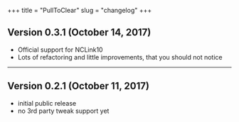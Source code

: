 +++
title = "PullToClear"
slug = "changelog"
+++

## Version 0.3.1 (October 14, 2017)

- Official support for NCLink10
- Lots of refactoring and little improvements, that you should not notice

---

## Version 0.2.1 (October 11, 2017)

- initial public release
- no 3rd party tweak support yet
